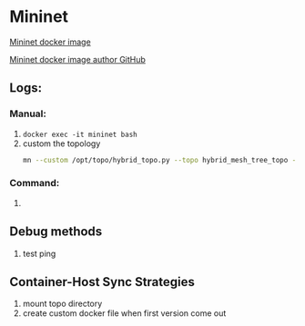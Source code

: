 # Mininet
[Mininet docker image](https://hub.docker.com/r/iwaseyusuke/mininet)

[Mininet docker image author GitHub](https://github.com/iwaseyusuke/docker-mininet/tree/main)

## Logs:
### Manual:
1. `docker exec -it mininet bash`
2. custom the topology
    ```bash
    mn --custom /opt/topo/hybrid_topo.py --topo hybrid_mesh_tree_topo --controller=remote,ip=10.0.0.10,port=6653
    ```
### Command:
1. 

## Debug methods
1. test ping 
## Container-Host Sync Strategies
1. mount topo directory
2. create custom docker file when first version come out

